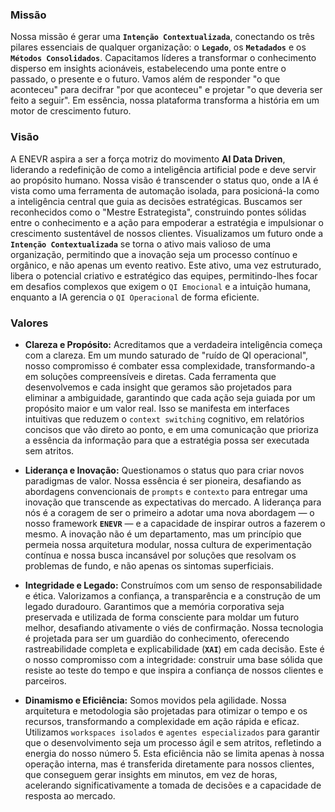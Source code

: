 ### **Missão**

Nossa missão é gerar uma **`Intenção Contextualizada`**, conectando os três pilares essenciais de qualquer organização: o **`Legado`**, os **`Metadados`** e os **`Métodos Consolidados`**. Capacitamos líderes a transformar o conhecimento disperso em insights acionáveis, estabelecendo uma ponte entre o passado, o presente e o futuro. Vamos além de responder "o que aconteceu" para decifrar "por que aconteceu" e projetar "o que deveria ser feito a seguir". Em essência, nossa plataforma transforma a história em um motor de crescimento futuro.

### **Visão**

A ENEVR aspira a ser a força motriz do movimento **AI Data Driven**, liderando a redefinição de como a inteligência artificial pode e deve servir ao propósito humano. Nossa visão é transcender o status quo, onde a IA é vista como uma ferramenta de automação isolada, para posicioná-la como a inteligência central que guia as decisões estratégicas. Buscamos ser reconhecidos como o "Mestre Estrategista", construindo pontes sólidas entre o conhecimento e a ação para empoderar a estratégia e impulsionar o crescimento sustentável de nossos clientes. Visualizamos um futuro onde a **`Intenção Contextualizada`** se torna o ativo mais valioso de uma organização, permitindo que a inovação seja um processo contínuo e orgânico, e não apenas um evento reativo. Este ativo, uma vez estruturado, libera o potencial criativo e estratégico das equipes, permitindo-lhes focar em desafios complexos que exigem o `QI Emocional` e a intuição humana, enquanto a IA gerencia o `QI Operacional` de forma eficiente.

### **Valores**

- **Clareza e Propósito:** Acreditamos que a verdadeira inteligência começa com a clareza. Em um mundo saturado de "ruído de QI operacional", nosso compromisso é combater essa complexidade, transformando-a em soluções compreensíveis e diretas. Cada ferramenta que desenvolvemos e cada insight que geramos são projetados para eliminar a ambiguidade, garantindo que cada ação seja guiada por um propósito maior e um valor real. Isso se manifesta em interfaces intuitivas que reduzem o `context switching` cognitivo, em relatórios concisos que vão direto ao ponto, e em uma comunicação que prioriza a essência da informação para que a estratégia possa ser executada sem atritos.
    
- **Liderança e Inovação:** Questionamos o status quo para criar novos paradigmas de valor. Nossa essência é ser pioneira, desafiando as abordagens convencionais de `prompts` e `contexto` para entregar uma inovação que transcende as expectativas do mercado. A liderança para nós é a coragem de ser o primeiro a adotar uma nova abordagem — o nosso framework **`ENEVR`** — e a capacidade de inspirar outros a fazerem o mesmo. A inovação não é um departamento, mas um princípio que permeia nossa arquitetura modular, nossa cultura de experimentação contínua e nossa busca incansável por soluções que resolvam os problemas de fundo, e não apenas os sintomas superficiais.
    
- **Integridade e Legado:** Construímos com um senso de responsabilidade e ética. Valorizamos a confiança, a transparência e a construção de um legado duradouro. Garantimos que a memória corporativa seja preservada e utilizada de forma consciente para moldar um futuro melhor, desafiando ativamente o viés de confirmação. Nossa tecnologia é projetada para ser um guardião do conhecimento, oferecendo rastreabilidade completa e explicabilidade (**`XAI`**) em cada decisão. Este é o nosso compromisso com a integridade: construir uma base sólida que resiste ao teste do tempo e que inspira a confiança de nossos clientes e parceiros.
    
- **Dinamismo e Eficiência:** Somos movidos pela agilidade. Nossa arquitetura e metodologia são projetadas para otimizar o tempo e os recursos, transformando a complexidade em ação rápida e eficaz. Utilizamos `workspaces isolados` e `agentes especializados` para garantir que o desenvolvimento seja um processo ágil e sem atritos, refletindo a energia do nosso número 5. Esta eficiência não se limita apenas à nossa operação interna, mas é transferida diretamente para nossos clientes, que conseguem gerar insights em minutos, em vez de horas, acelerando significativamente a tomada de decisões e a capacidade de resposta ao mercado.